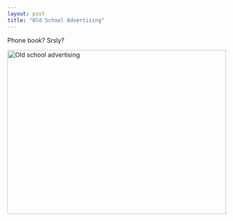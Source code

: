 ```yaml
---
layout: post
title: "Old School Advertising"
---
```



<p>Phone book? Srsly?</p>




  
<p><a href="http://www.flickr.com/photos/kindohm/4840943303/" title="Old school advertising by kindohm, on Flickr" target="_blank"><img src="http://farm5.static.flickr.com/4108/4840943303_0abbbb60b3.jpg" width="500" height="375" alt="Old school advertising"/></a></p>




